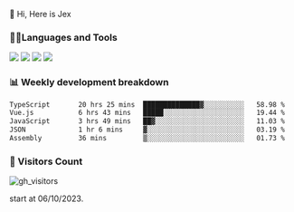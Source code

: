  👋 Hi, Here is Jex

 

### 🧑‍💻Languages and Tools

<code><a href="https://react.dev"><img src="https://api.iconify.design/logos:react.svg" /></a></code>
<code><a href="https://github.com/vuejs/core"><img src="https://api.iconify.design/logos:vue.svg" /></a></code> 
<code><a href="https://github.com/microsoft/TypeScript"><img src="https://api.iconify.design/logos:typescript-icon.svg" /></a></code>
<code><a href="https://threejs.org/"><img src="https://api.iconify.design/logos:threejs.svg" /></a></code>

### 📊 Weekly development breakdown

<!--START_SECTION:waka-->

```txt
TypeScript       20 hrs 25 mins  ██████████████▓░░░░░░░░░░   58.98 %
Vue.js           6 hrs 43 mins   █████░░░░░░░░░░░░░░░░░░░░   19.44 %
JavaScript       3 hrs 49 mins   ██▓░░░░░░░░░░░░░░░░░░░░░░   11.03 %
JSON             1 hr 6 mins     ▓░░░░░░░░░░░░░░░░░░░░░░░░   03.19 %
Assembly         36 mins         ▒░░░░░░░░░░░░░░░░░░░░░░░░   01.73 %
```

<!--END_SECTION:waka-->


### 👀 Visitors Count

![gh_visitors](https://profile-counter.glitch.me/jexlau/count.svg)

start at 06/10/2023.
